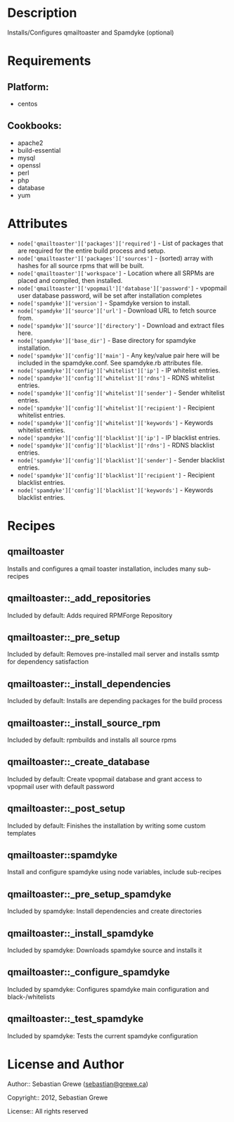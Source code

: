Description
===========

Installs/Configures qmailtoaster and Spamdyke (optional)

Requirements
============

## Platform:

* centos

## Cookbooks:

* apache2
* build-essential
* mysql
* openssl
* perl
* php
* database
* yum

Attributes
==========

* `node['qmailtoaster']['packages']['required']` - List of packages that are required for the entire build process and setup.
* `node['qmailtoaster']['packages']['sources']` - (sorted) array with hashes for all source rpms that will be built.
* `node['qmailtoaster']['workspace']` - Location where all SRPMs are placed and compiled, then installed.
* `node['qmailtoaster']['vpopmail']['database']['password']` - vpopmail user database password, will be set after installation completes
* `node['spamdyke']['version']` - Spamdyke version to install.
* `node['spamdyke']['source']['url']` - Download URL to fetch source from.
* `node['spamdyke']['source']['directory']` - Download and extract files here.
* `node['spamdyke']['base_dir']` - Base directory for spamdyke installation.
* `node['spamdyke']['config']['main']` - Any key/value pair here will be included in the spamdyke.conf. See spamdyke.rb attributes file.
* `node['spamdyke']['config']['whitelist']['ip']` - IP whitelist entries.
* `node['spamdyke']['config']['whitelist']['rdns']` - RDNS whitelist entries.
* `node['spamdyke']['config']['whitelist']['sender']` - Sender whitelist entries.
* `node['spamdyke']['config']['whitelist']['recipient']` - Recipient whitelist entries.
* `node['spamdyke']['config']['whitelist']['keywords']` - Keywords whitelist entries.
* `node['spamdyke']['config']['blacklist']['ip']` - IP blacklist entries.
* `node['spamdyke']['config']['blacklist']['rdns']` - RDNS blacklist entries.
* `node['spamdyke']['config']['blacklist']['sender']` - Sender blacklist entries.
* `node['spamdyke']['config']['blacklist']['recipient']` - Recipient blacklist entries.
* `node['spamdyke']['config']['blacklist']['keywords']` - Keywords blacklist entries.

Recipes
=======

## qmailtoaster

Installs and configures a qmail toaster installation, includes many sub-recipes

## qmailtoaster::_add_repositories

Included by default: Adds required RPMForge Repository

## qmailtoaster::_pre_setup

Included by default: Removes pre-installed mail server and installs ssmtp for dependency satisfaction

## qmailtoaster::_install_dependencies

Included by default: Installs are depending packages for the build process

## qmailtoaster::_install_source_rpm

Included by default: rpmbuilds and installs all source rpms

## qmailtoaster::_create_database

Included by default: Create vpopmail database and grant access to vpopmail user with default password

## qmailtoaster::_post_setup

Included by default: Finishes the installation by writing some custom templates

## qmailtoaster::spamdyke

Install and configure spamdyke using node variables, include sub-recipes

## qmailtoaster::_pre_setup_spamdyke

Included by spamdyke: Install dependencies and create directories

## qmailtoaster::_install_spamdyke

Included by spamdyke: Downloads spamdyke source and installs it

## qmailtoaster::_configure_spamdyke

Included by spamdyke: Configures spamdyke main configuration and black-/whitelists

## qmailtoaster::_test_spamdyke

Included by spamdyke: Tests the current spamdyke configuration


License and Author
==================

Author:: Sebastian Grewe (<sebastian@grewe.ca>)

Copyright:: 2012, Sebastian Grewe

License:: All rights reserved
